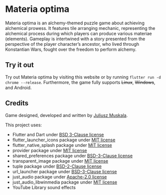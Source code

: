 # Materia optima

Materia optima is an alchemy-themed puzzle game about achieving alchemical prowess. It features tile arranging mechanic, representing the alchemical process during which players can produce various materiae (elements). Gameplay is intertwined with a story presented from the perspective of the player character’s ancestor, who lived through Konstantian Wars, fought over the freedom to perform alchemy.

## Try it out

Try out Materia optima by visiting this website or by running `flutter run -d chrome --release`. Furthermore, the game fully supports ~~Linux~~, ~~Windows~~, and Android.

## Credits

Game designed, developed and written by [Juliusz Muskala](https://github.com/julesmuskala).

This project uses:

- Flutter and Dart under [BSD 3-Clause license](legal/flutter_license)
- flutter_launcher_icons package under [MIT license](legal/flutter_launcher_icons_license)
- flutter_native_splash package under [MIT license](legal/flutter_native_splash_license)
- provider package under [MIT license](legal/provider_license)
- shared_preferences package under [BSD-3-Clause license](legal/shared_preferences_license)
- transparent_image package under [MIT license](legal/transparent_image_license)
- tuple package under [BSD-2-Clause license](legal/tuple_license)
- url_launcher package under [BSD-3-Clause license](legal/url_launcher_license)
- just_audio package under [Apache-2.0 license](legal/just_audio_license)
- just_audio_libwinmedia package under [MIT license](legal/just_audio_libwinmedia_license)
- YouTube Library sound effects
